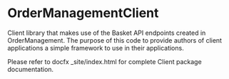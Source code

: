 # OrderManagementClient
Client library that makes use of the Basket API endpoints created in OrderManagement. The purpose of this code to provide authors of client applications a simple framework to use in their applications.

Please refer to docfx _site/index.html for complete Client package documentation.
